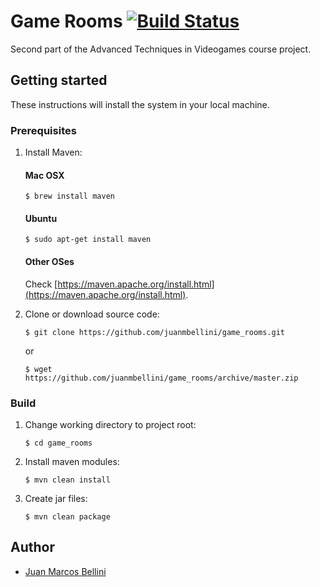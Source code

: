 # Game Rooms [![Build Status](https://travis-ci.org/juanmbellini/game_rooms.svg?branch=master)](https://travis-ci.org/juanmbellini/game_rooms)

Second part of the Advanced Techniques in Videogames course project.

## Getting started
These instructions will install the system in your local machine.

### Prerequisites

1. Install Maven:

    #### Mac OSX
    ```
    $ brew install maven
    ```
    #### Ubuntu
    ```
    $ sudo apt-get install maven
    ```
    
    #### Other OSes
    Check [https://maven.apache.org/install.html](https://maven.apache.org/install.html).

2. Clone or download source code:

	```
	$ git clone https://github.com/juanmbellini/game_rooms.git
	```
	or
	
	```
	$ wget https://github.com/juanmbellini/game_rooms/archive/master.zip
	```

### Build
1. Change working directory to project root:

	```
	$ cd game_rooms
	```

2. Install maven modules:

	```
	$ mvn clean install
	```

3. Create jar files:

	```
	$ mvn clean package
	```

## Author

* [Juan Marcos Bellini](https://github.com/juanmbellini)


 